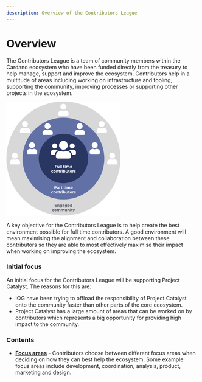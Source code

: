 ```yaml
---
description: Overview of the Contributors League
---
```


# Overview

The Contributors League is a team of community members within the Cardano ecosystem who have been funded directly from the treasury to help manage, support and improve the ecosystem. Contributors help in a multitude of areas including working on infrastructure and tooling, supporting the community, improving processes or supporting other projects in the ecosystem.



![](.gitbook/assets/contributors-league-small.png)

A key objective for the Contributors League is to help create the best environment possible for full time contributors. A good environment will mean maximising the alignment and collaboration between these contributors so they are able to most effectively maximise their impact when working on improving the ecosystem.&#x20;



### **Initial focus**

An initial focus for the Contributors League will be supporting Project Catalyst. The reasons for this are:

* IOG have been trying to offload the responsibility of Project Catalyst onto the community faster than other parts of the core ecosystem.
* Project Catalyst has a large amount of areas that can be worked on by contributors which represents a big opportunity for providing high impact to the community.&#x20;



### Contents

* [**Focus areas**](contributors-league/focus-areas/) - Contributors choose between different focus areas when deciding on how they can best help the ecosystem. Some example focus areas include development, coordination, analysis, product, marketing and design.
